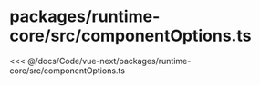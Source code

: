 # packages/runtime-core/src/componentOptions.ts

<<< @/docs/Code/vue-next/packages/runtime-core/src/componentOptions.ts
